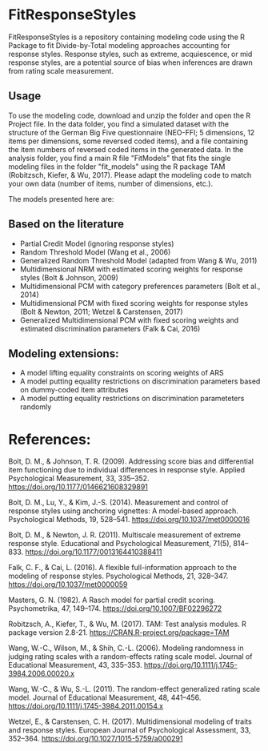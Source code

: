 # FitResponseStyles

FitResponseStyles is a repository containing modeling code using the R Package to fit Divide-by-Total modeling approaches accounting for response styles.
Response styles, such as extreme, acquiescence, or mid response styles, are a potential source of bias when inferences are drawn from rating scale measurement. 

## Usage
To use the modeling code, download and unzip the folder and open the R Project file. 
In the data folder, you find a simulated dataset with the structure of the German Big Five questionnaire (NEO-FFI; 5 dimensions, 12 items per dimensions, some reversed coded items),
and a file containing the item numbers of reversed coded items in the generated data. 
In the analysis folder, you find a main R file "FitModels" that fits the single modeling files in the folder "fit_models" using the R package TAM (Robitzsch, Kiefer, & Wu, 2017). 
Please adapt the modeling code to match your own data (number of items, number of dimensions, etc.). 

The models presented here are:

## Based on the literature
- Partial Credit Model (ignoring response styles)
- Random Threshold Model (Wang et al., 2006)
- Generalized Random Threshold Model (adapted from Wang & Wu, 2011)
- Multidimensional NRM with estimated scoring weights for response styles (Bolt & Johnson, 2009)
- Multidimensional PCM with category preferences parameters (Bolt et al., 2014)
- Multidimensional PCM with fixed scoring weights for response styles (Bolt & Newton, 2011; Wetzel & Carstensen, 2017)
- Generalized Multidimensional PCM with fixed scoring weights and estimated discrimination parameters (Falk & Cai, 2016)

## Modeling extensions:
- A model lifting equality constraints on scoring weights of ARS
- A model putting equality restrictions on discrimination parameters based on dummy-coded item attributes
- A model putting equality restrictions on discrimination parameteters randomly


# References:
Bolt, D. M., & Johnson, T. R. (2009). Addressing score bias and differential item functioning due to individual differences in response style. Applied Psychological Measurement, 33, 335–352. https://doi.org/10.1177/0146621608329891

Bolt, D. M., Lu, Y., & Kim, J.-S. (2014). Measurement and control of response styles using anchoring vignettes: A model-based approach. Psychological Methods, 19, 528–541. https://doi.org/10.1037/met0000016

Bolt, D. M., & Newton, J. R. (2011). Multiscale measurement of extreme response style. Educational and Psychological Measurement, 71(5), 814–833. https://doi.org/10.1177/0013164410388411

Falk, C. F., & Cai, L. (2016). A flexible full-information approach to the modeling of response styles. Psychological Methods, 21, 328–347. https://doi.org/10.1037/met0000059

Masters, G. N. (1982). A Rasch model for partial credit scoring. Psychometrika, 47, 149–174. https://doi.org/10.1007/BF02296272

Robitzsch, A., Kiefer, T., & Wu, M. (2017). TAM: Test analysis modules. R package version 2.8-21. https://CRAN.R-project.org/package=TAM

Wang, W.-C., Wilson, M., & Shih, C.-L. (2006). Modeling randomness in judging rating scales with a random-effects rating scale model. Journal of Educational Measurement, 43, 335–353. https://doi.org/10.1111/j.1745-3984.2006.00020.x

Wang, W.-C., & Wu, S.-L. (2011). The random-effect generalized rating scale model. Journal of Educational Measurement, 48, 441–456. https://doi.org/10.1111/j.1745-3984.2011.00154.x

Wetzel, E., & Carstensen, C. H. (2017). Multidimensional modeling of traits and response styles. European Journal of Psychological Assessment, 33, 352–364. https://doi.org/10.1027/1015-5759/a000291

